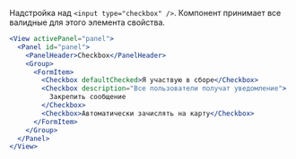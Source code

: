 Надстройка над `<input type="checkbox" />`. Компонент принимает все валидные для этого элемента свойства.

```jsx
<View activePanel="panel">
  <Panel id="panel">
    <PanelHeader>Checkbox</PanelHeader>
    <Group>
      <FormItem>
        <Checkbox defaultChecked>Я участвую в сборе</Checkbox>
        <Checkbox description="Все пользователи получат уведомление">
          Закрепить сообщение
        </Checkbox>
        <Checkbox>Автоматически зачислять на карту</Checkbox>
      </FormItem>
    </Group>
  </Panel>
</View>
```
